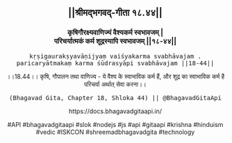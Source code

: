 <center><h2>||श्रीमद्‍भगवद्‍-गीता १८.४४||</h2>
<h3>कृषिगौरक्ष्यवाणिज्यं वैश्यकर्म स्वभावजम् |<br/>परिचर्यात्मकं कर्म शूद्रस्यापि स्वभावजम् ||१८-४४||</h3>
<pre>kṛṣigaurakṣyavāṇijyaṃ vaiśyakarma svabhāvajam .<br/>paricaryātmakaṃ karma śūdrasyāpi svabhāvajam ||18-44||</pre>
<p>।।18.44।। कृषि, गौपालन तथा वाणिज्य - ये वैश्य के स्वाभाविक कर्म हैं, और शूद्र का स्वाभाविक कर्म है परिचर्या अर्थात् सेवा करना।।</p>
<pre>(Bhagavad Gita, Chapter 18, Shloka 44) || @BhagavadGitaApi</pre><p>https://docs.bhagavadgitaapi.in/</p><p>#API #bhagavadgitaapi #slok #nodejs #js #api #gitaapi #krishna #hinduism #vedic #ISKCON #shreemadbhagavadgita #technology</p></center>